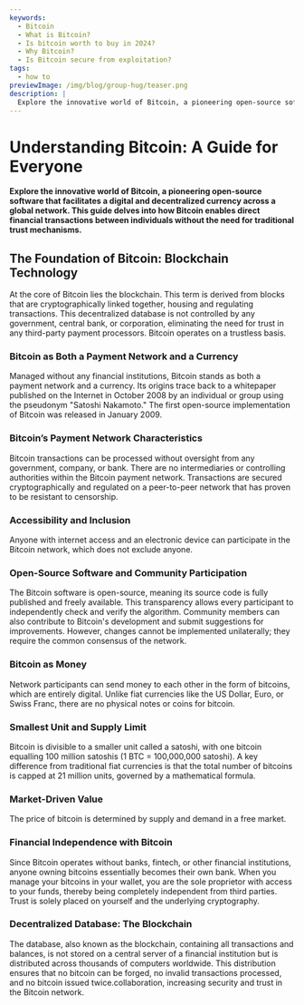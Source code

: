 ```yaml
---
keywords:
  - Bitcoin
  - What is Bitcoin?
  - Is bitcoin worth to buy in 2024?
  - Why Bitcoin?
  - Is Bitcoin secure from exploitation?
tags:
  - how to
previewImage: /img/blog/group-hug/teaser.png
description: |
  Explore the innovative world of Bitcoin, a pioneering open-source software that facilitates a digital and decentralized currency across a global network
---
```


# Understanding Bitcoin: A Guide for Everyone

**Explore the innovative world of Bitcoin, a pioneering open-source software that facilitates a digital and decentralized currency across a global network. This guide delves into how Bitcoin enables direct financial transactions between individuals without the need for traditional trust mechanisms.**

## The Foundation of Bitcoin: Blockchain Technology
At the core of Bitcoin lies the blockchain. This term is derived from blocks that are cryptographically linked together, housing and regulating transactions. This decentralized database is not controlled by any government, central bank, or corporation, eliminating the need for trust in any third-party payment processors. Bitcoin operates on a trustless basis.

### Bitcoin as Both a Payment Network and a Currency
Managed without any financial institutions, Bitcoin stands as both a payment network and a currency. Its origins trace back to a whitepaper published on the Internet in October 2008 by an individual or group using the pseudonym "Satoshi Nakamoto." The first open-source implementation of Bitcoin was released in January 2009.

### Bitcoin’s Payment Network Characteristics
Bitcoin transactions can be processed without oversight from any government, company, or bank. There are no intermediaries or controlling authorities within the Bitcoin payment network. Transactions are secured cryptographically and regulated on a peer-to-peer network that has proven to be resistant to censorship.

### Accessibility and Inclusion
Anyone with internet access and an electronic device can participate in the Bitcoin network, which does not exclude anyone.

### Open-Source Software and Community Participation
The Bitcoin software is open-source, meaning its source code is fully published and freely available. This transparency allows every participant to independently check and verify the algorithm. Community members can also contribute to Bitcoin's development and submit suggestions for improvements. However, changes cannot be implemented unilaterally; they require the common consensus of the network.

### Bitcoin as Money
Network participants can send money to each other in the form of bitcoins, which are entirely digital. Unlike fiat currencies like the US Dollar, Euro, or Swiss Franc, there are no physical notes or coins for bitcoin.

### Smallest Unit and Supply Limit
Bitcoin is divisible to a smaller unit called a satoshi, with one bitcoin equalling 100 million satoshis (1 BTC = 100,000,000 satoshi). A key difference from traditional fiat currencies is that the total number of bitcoins is capped at 21 million units, governed by a mathematical formula.

### Market-Driven Value
The price of bitcoin is determined by supply and demand in a free market.

### Financial Independence with Bitcoin
Since Bitcoin operates without banks, fintech, or other financial institutions, anyone owning bitcoins essentially becomes their own bank. When you manage your bitcoins in your wallet, you are the sole proprietor with access to your funds, thereby being completely independent from third parties. Trust is solely placed on yourself and the underlying cryptography.

### Decentralized Database: The Blockchain
The database, also known as the blockchain, containing all transactions and balances, is not stored on a central server of a financial institution but is distributed across thousands of computers worldwide. This distribution ensures that no bitcoin can be forged, no invalid transactions processed, and no bitcoin issued twice.collaboration, increasing security and trust in the Bitcoin network.